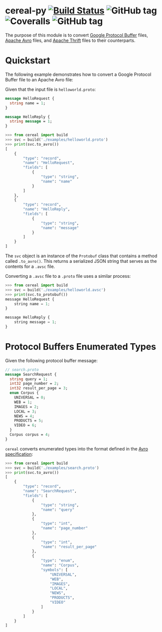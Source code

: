# cereal-py [![Build Status](https://img.shields.io/travis/cereal-io/cereal-py/master.svg?style=flat-square)](https://travis-ci.org/cereal-io/cereal-py) ![GitHub tag](https://img.shields.io/github/tag/cereal-io/cereal-py.svg?style=flat-square&label=version) ![Coveralls](https://img.shields.io/coveralls/cereal-io/cereal-py.svg?style=flat-square) ![GitHub tag](https://img.shields.io/badge/style-pep8-7bcdea.svg?style=flat-square)

The purpose of this module is to convert [Google Protocol Buffer](https://developers.google.com/protocol-buffers/) files, [Apache Avro](https://avro.apache.org/) files, and [Apache Thrift](https://thrift.apache.org/) files to their counterparts.

# Quickstart

The following example demonstrates how to convert a Google Protocol Buffer file to an Apache Avro file:

Given that the input file is `helloworld.proto`:

```protobuf
message HelloRequest {
  string name = 1;
}

message HelloReply {
  string message = 1;
}
```

```python
>>> from cereal import build
>>> svc = build('./examples/helloworld.proto')
>>> print(svc.to_avro())
[
    {
        "type": "record",
        "name": "HelloRequest",
        "fields": [
            {
                "type": "string",
                "name": "name"
            }
        ]
    },
    {
        "type": "record",
        "name": "HelloReply",
        "fields": [
            {
                "type": "string",
                "name": "message"
            }
        ]
    }
]
```

The `svc` object is an instance of the `Protobuf` class that contains a method called `.to_avro()`. This returns a serialized JSON string that serves as the contents for a `.avsc` file.

Converting a `.avsc` file to a `.proto` file uses a similar process:

```python
>>> from cereal import build
>>> svc = build('./examples/helloworld.avsc')
>>> print(svc.to_protobuf())
message HelloRequest {
    string name = 1;
}

message HelloReply {
    string message = 1;
}
```

# Protocol Buffers Enumerated Types

Given the following protocol buffer message:

```protobuf
// search.proto
message SearchRequest {
  string query = 1;
  int32 page_number = 2;
  int32 result_per_page = 3;
  enum Corpus {
    UNIVERSAL = 0;
    WEB = 1;
    IMAGES = 2;
    LOCAL = 3;
    NEWS = 4;
    PRODUCTS = 5;
    VIDEO = 6;
  }
  Corpus corpus = 4;
}
```

`cereal` converts enumerated types into the format defined in the [Avro specification](https://avro.apache.org/docs/current/spec.html#Enums):

```python
>>> from cereal import build
>>> svc = build('./examples/search.proto')
>>> print(svc.to_avro())
[
    {
        "type": "record",
        "name": "SearchRequest",
        "fields": [
            {
                "type": "string",
                "name": "query"
            },
            {
                "type": "int",
                "name": "page_number"
            },
            {
                "type": "int",
                "name": "result_per_page"
            },
            {
                "type": "enum",
                "name": "Corpus",
                "symbols": [
                    "UNIVERSAL",
                    "WEB",
                    "IMAGES",
                    "LOCAL",
                    "NEWS",
                    "PRODUCTS",
                    "VIDEO"
                ]
            }
        ]
    }
]
```
